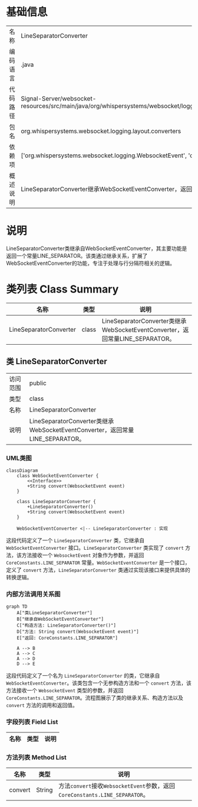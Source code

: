# 基础信息

|      |      |
|------|------|
| 名称 | LineSeparatorConverter |
| 编码语言 | .java |
| 代码路径 | Signal-Server/websocket-resources/src/main/java/org/whispersystems/websocket/logging/layout/converters/LineSeparatorConverter.java |
| 包名 | org.whispersystems.websocket.logging.layout.converters |
| 依赖项 | ['org.whispersystems.websocket.logging.WebsocketEvent', 'ch.qos.logback.core.CoreConstants'] |
| 概述说明 | LineSeparatorConverter继承WebSocketEventConverter，返回常量LINE_SEPARATOR。 |

# 说明

LineSeparatorConverter类继承自WebSocketEventConverter，其主要功能是返回一个常量LINE_SEPARATOR。该类通过继承关系，扩展了WebSocketEventConverter的功能，专注于处理与行分隔符相关的逻辑。

# 类列表 Class Summary

| 名称   | 类型  | 说明 |
|-------|------|-------------|
| LineSeparatorConverter | class | LineSeparatorConverter类继承WebSocketEventConverter，返回常量LINE_SEPARATOR。 |



## 类 LineSeparatorConverter

|      |      |
|------|------|
| 访问范围 | public |
| 类型 | class |
| 名称 | LineSeparatorConverter |
| 说明 | LineSeparatorConverter类继承WebSocketEventConverter，返回常量LINE_SEPARATOR。 |


### UML类图

```mermaid
classDiagram
    class WebSocketEventConverter {
        <<Interface>>
        +String convert(WebsocketEvent event)
    }

    class LineSeparatorConverter {
        +LineSeparatorConverter()
        +String convert(WebsocketEvent event)
    }

    WebSocketEventConverter <|-- LineSeparatorConverter : 实现
```

这段代码定义了一个 `LineSeparatorConverter` 类，它继承自 `WebSocketEventConverter` 接口。`LineSeparatorConverter` 类实现了 `convert` 方法，该方法接收一个 `WebsocketEvent` 对象作为参数，并返回 `CoreConstants.LINE_SEPARATOR` 常量。`WebSocketEventConverter` 是一个接口，定义了 `convert` 方法，`LineSeparatorConverter` 类通过实现该接口来提供具体的转换逻辑。


### 内部方法调用关系图

```mermaid
graph TD
    A["类LineSeparatorConverter"]
    B["继承自WebSocketEventConverter"]
    C["构造方法: LineSeparatorConverter()"]
    D["方法: String convert(WebsocketEvent event)"]
    E["返回: CoreConstants.LINE_SEPARATOR"]

    A --> B
    A --> C
    A --> D
    D --> E
```

这段代码定义了一个名为 `LineSeparatorConverter` 的类，它继承自 `WebSocketEventConverter`。该类包含一个无参构造方法和一个 `convert` 方法，该方法接收一个 `WebsocketEvent` 类型的参数，并返回 `CoreConstants.LINE_SEPARATOR`。流程图展示了类的继承关系、构造方法以及 `convert` 方法的调用和返回值。

### 字段列表 Field List

| 名称  | 类型  | 说明 |
|-------|-------|------|

### 方法列表 Method List

| 名称  | 类型  | 说明 |
|-------|-------|------|
| convert | String | 方法`convert`接收`WebsocketEvent`参数，返回`CoreConstants.LINE_SEPARATOR`。 |




